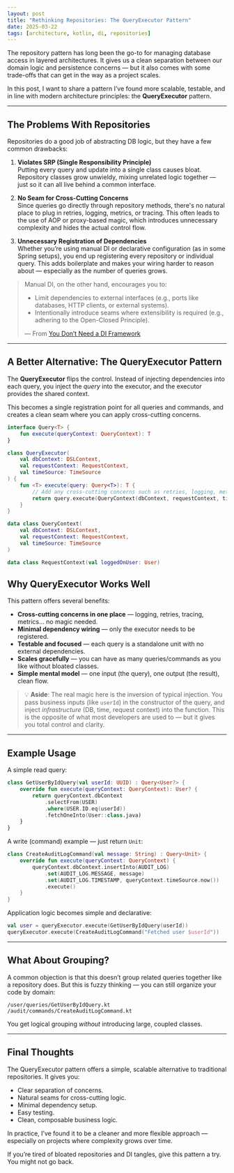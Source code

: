 ```yaml
---
layout: post
title: "Rethinking Repositories: The QueryExecutor Pattern"
date: 2025-03-22
tags: [architecture, kotlin, di, repositories]
---
```


The repository pattern has long been the go-to for managing database access in layered architectures. It gives us a clean separation between our domain logic and persistence concerns — but it also comes with some trade-offs that can get in the way as a project scales.

In this post, I want to share a pattern I’ve found more scalable, testable, and in line with modern architecture principles: the **QueryExecutor** pattern.

---

## The Problems With Repositories

Repositories do a good job of abstracting DB logic, but they have a few common drawbacks:

1. **Violates SRP (Single Responsibility Principle)**  
   Putting every query and update into a single class causes bloat. Repository classes grow unwieldy, mixing unrelated logic together — just so it can all live behind a common interface.

2. **No Seam for Cross-Cutting Concerns**  
   Since queries go directly through repository methods, there's no natural place to plug in retries, logging, metrics, or tracing. This often leads to the use of AOP or proxy-based magic, which introduces unnecessary complexity and hides the actual control flow.

3. **Unnecessary Registration of Dependencies**  
   Whether you’re using manual DI or declarative configuration (as in some Spring setups), you end up registering every repository or individual query. This adds boilerplate and makes your wiring harder to reason about — especially as the number of queries grows.

> Manual DI, on the other hand, encourages you to:
>
> - Limit dependencies to external interfaces (e.g., ports like databases, HTTP clients, or external systems).
> - Intentionally introduce seams where extensibility is required (e.g., adhering to the Open-Closed Principle).  
>
> — From [You Don’t Need a DI Framework](https://dannyryman.github.io/tech-blog/2024/12/18/you-do-not-need-a-di-framework.html)

---

## A Better Alternative: The QueryExecutor Pattern

The **QueryExecutor** flips the control. Instead of injecting dependencies into each query, you inject the *query* into the executor, and the executor provides the shared context.

This becomes a single registration point for all queries and commands, and creates a clean seam where you can apply cross-cutting concerns.

```kotlin
interface Query<T> {
    fun execute(queryContext: QueryContext): T
}

class QueryExecutor(
    val dbContext: DSLContext,
    val requestContext: RequestContext,
    val timeSource: TimeSource
) {
    fun <T> execute(query: Query<T>): T {
        // Add any cross-cutting concerns such as retries, logging, metrics here
        return query.execute(QueryContext(dbContext, requestContext, timeSource))
    }
}

data class QueryContext(
    val dbContext: DSLContext,
    val requestContext: RequestContext,
    val timeSource: TimeSource
)

data class RequestContext(val loggedOnUser: User)
```

## Why QueryExecutor Works Well

This pattern offers several benefits:

- **Cross-cutting concerns in one place** — logging, retries, tracing, metrics... no magic needed.
- **Minimal dependency wiring** — only the executor needs to be registered.
- **Testable and focused** — each query is a standalone unit with no external dependencies.
- **Scales gracefully** — you can have as many queries/commands as you like without bloated classes.
- **Simple mental model** — one input (the query), one output (the result), clean flow.

> 💡 **Aside**: The real magic here is the inversion of typical injection. You pass business inputs (like `userId`) in the constructor of the query, and inject *infrastructure* (DB, time, request context) into the function. This is the opposite of what most developers are used to — but it gives you total control and clarity.

---

## Example Usage

A simple read query:

```kotlin
class GetUserByIdQuery(val userId: UUID) : Query<User?> {
    override fun execute(queryContext: QueryContext): User? {
        return queryContext.dbContext
            .selectFrom(USER)
            .where(USER.ID.eq(userId))
            .fetchOneInto(User::class.java)
    }
}
```

A write (command) example — just return `Unit`:

```kotlin
class CreateAuditLogCommand(val message: String) : Query<Unit> {
    override fun execute(queryContext: QueryContext) {
        queryContext.dbContext.insertInto(AUDIT_LOG)
            .set(AUDIT_LOG.MESSAGE, message)
            .set(AUDIT_LOG.TIMESTAMP, queryContext.timeSource.now())
            .execute()
    }
}
```

Application logic becomes simple and declarative:

```kotlin
val user = queryExecutor.execute(GetUserByIdQuery(userId))
queryExecutor.execute(CreateAuditLogCommand("Fetched user $userId"))
```

---

## What About Grouping?

A common objection is that this doesn’t group related queries together like a repository does. But this is fuzzy thinking — you can still organize your code by domain:

```
/user/queries/GetUserByIdQuery.kt
/audit/commands/CreateAuditLogCommand.kt
```

You get logical grouping *without* introducing large, coupled classes.

---

## Final Thoughts

The QueryExecutor pattern offers a simple, scalable alternative to traditional repositories. It gives you:

- Clear separation of concerns.  
- Natural seams for cross-cutting logic.  
- Minimal dependency setup.  
- Easy testing.  
- Clean, composable business logic.

In practice, I’ve found it to be a cleaner and more flexible approach — especially on projects where complexity grows over time.

If you’re tired of bloated repositories and DI tangles, give this pattern a try. You might not go back.
